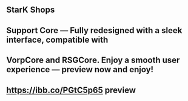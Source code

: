 ## StarK Shops 
## Support Core — Fully redesigned with a sleek interface, compatible with 
## VorpCore and RSGCore. Enjoy a smooth user experience — preview now and enjoy!

## https://ibb.co/PGtC5p65 preview